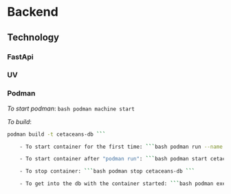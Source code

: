 # Backend

## Technology

### FastApi

### UV

### Podman
    
*To start podman*: 
    ```bash podman machine start ```

*To build*: 
```bash 
podman build -t cetaceans-db ```

    - To start container for the first time: ```bash podman run --name cetaceans-db -p 5432:5432 -d cetaceans-db ```

    - To start container after "podman run": ```bash podman start cetaceans-db ```

    - To stop container: ```bash podman stop cetaceans-db ```

    - To get into the db with the container started: ```bash podman exec -it cetaceans-db psql -U admin -d cetaceans ```

